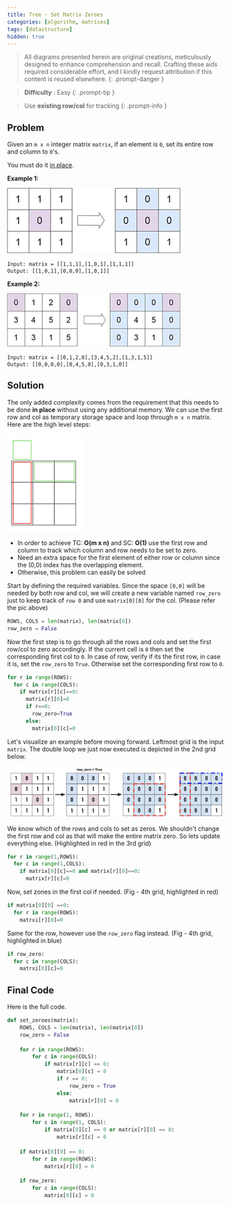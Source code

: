 ```yaml
---
title: Tree - Set Matrix Zeroes
categories: [algorithm, matrices]
tags: [datastructure]
hidden: true
---
```


> All diagrams presented herein are original creations, meticulously designed to enhance comprehension and recall. Crafting these aids required considerable effort, and I kindly request attribution if this content is reused elsewhere.
{: .prompt-danger }

> **Difficulty** :  Easy
{: .prompt-tip }

> Use **existing row/col** for tracking
{: .prompt-info }

## Problem

Given an `m x n` integer matrix `matrix`, if an element is `0`, set its entire row and column to `0`'s.

You must do it [in place](https://en.wikipedia.org/wiki/In-place_algorithm).

**Example 1:**

![Image](../assets/img/mat1.jpg)

```
Input: matrix = [[1,1,1],[1,0,1],[1,1,1]]
Output: [[1,0,1],[0,0,0],[1,0,1]]
```

**Example 2:**

![Image](../assets/img/mat2.jpg)

```
Input: matrix = [[0,1,2,0],[3,4,5,2],[1,3,1,5]]
Output: [[0,0,0,0],[0,4,5,0],[0,3,1,0]]
```

## Solution

The only added complexity comes from the requirement that this needs to be done **in place** without using any additional memory. We can use the first row and col as temporary storage space and loop through `m x n` matrix. Here are the high level steps:

![image-20240508111300448](../assets/img/image-20240508111300448.png)

- In order to achieve TC: **O(m x n)** and SC: **O(1)** use the first row and column to track which column and row needs to be set to zero.
- Need an extra space for the first element of either row or column since the (0,0) index has the overlapping element.
- Otherwise, this problem can easily be solved 



Start by defining the required variables. Since the space `[0,0]` will be needed by both row and col, we will create a new variable named `row_zero` just to keep track of `row 0` and use `matrix[0][0]` for the col. (Please refer the pic above)

```python
ROWS, COLS = len(matrix), len(matrix[0])
row_zero = False
```

Now the first step is to go through all the rows and cols and set the first row/col to zero accordingly. If the current cell is `0` then set the corresponding first col to `0`. In case of row, verify if its the first row, in case it is, set the `row_zero` to `True`. Otherwise set the corresponding first row to `0`.

```python
for r in range(ROWS):
  for c in range(COLS):
    if matrix[r][c]==0:
      matrix[r][0]=0
      if r==0:
        row_zero=True
      else:
        matrix[0][c]=0
```

Let's visualize an example before moving forward. Leftmost grid is the input `matrix`. The double loop we just now executed is depicted in the 2nd grid below. 

![image-20240508144930261](../assets/img/image-20240508144930261.png)

We know which of the rows and cols to set as zeros. We shouldn't change the first row and col as that will make the entire matrix zero. So lets update everything else. (Highlighted in red in the 3rd grid)

```python
for r in range(1,ROWS):
  for c in range(1,COLS):
    if matrix[0][c]==0 and matrix[r][0]==0:
      matrix[r][c]=0	
```

Now, set zones in the first col if needed. (Fig - 4th grid, highlighted in red)

```python
if matrix[0][0] ==0:
  for r in range(ROWS):
    matrxi[r][0]=0
```

Same for the row, however use the `row_zero` flag instead.  (Fig - 4th grid, highlighted in blue)

```python
if row_zero:
  for c in range(COLS):
    matrxi[0][c]=0
```

## Final Code

Here is the full code.

```python
def set_zeroes(matrix):
    ROWS, COLS = len(matrix), len(matrix[0])
    row_zero = False

    for r in range(ROWS):
        for c in range(COLS):
            if matrix[r][c] == 0:
                matrix[0][c] = 0
                if r == 0:
                    row_zero = True
                else:
                    matrix[r][0] = 0

    for r in range(1, ROWS):
        for c in range(1, COLS):
            if matrix[0][c] == 0 or matrix[r][0] == 0:
                matrix[r][c] = 0

    if matrix[0][0] == 0:
        for r in range(ROWS):
            matrix[r][0] = 0

    if row_zero:
        for c in range(COLS):
            matrix[0][c] = 0
```







